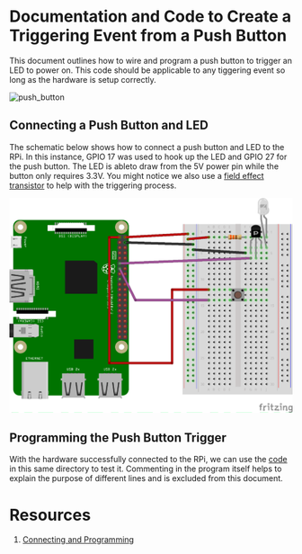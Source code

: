 # Documentation and Code to Create a Triggering Event from a Push Button
This document outlines how to wire and program a push button to trigger an LED to power on. This code should be applicable to any tiggering event so long as the hardware is setup correctly. 

![push_button](https://electrosome.com/wp-content/uploads/2012/12/Push-Button-Switch.jpg)

## Connecting a Push Button and LED
The schematic below shows how to connect a push button and LED to the RPi. In this instance, GPIO 17 was used to hook up the LED and GPIO 27 for the push button. The LED is ableto draw from the 5V power pin while the button only requires 3.3V. You might notice we also use a [field effect transistor](https://elinux.org/RPi_GPIO_Interface_Circuits) to help with the triggering process. 

![push_button_trigger_layout](https://github.com/HagenFritz/smart-thermostat/blob/master/Testing/Layouts/push_button_trigger_led_bb.png)

## Programming the Push Button Trigger
With the hardware successfully connected to the RPi, we can use the [code](push_button_trigger_led.py) in this same directory to test it. Commenting in the program itself helps to explain the purpose of different lines and is excluded from this document. 

# Resources
1. [Connecting and Programming](https://myhydropi.com/connect-an-led-and-button-to-a-raspberry-pi)

